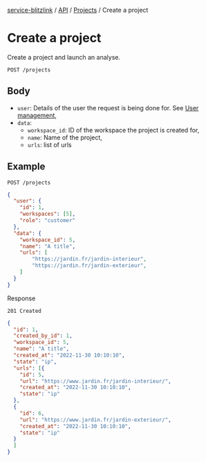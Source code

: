 [service-blitzlink](../../../README.md) / [API](../README.md) / [Projects](./README.md) / Create a project

# Create a project

Create a project and launch an analyse.

```
POST /projects
```

## Body

* `user`: Details of the user the request is being done for. See [User management](../how-to-use/user-management.md),
* `data`:
  * `workspace_id`: ID of the workspace the project is created for,
  * `name`: Name of the project,
  * `urls`: list of urls

## Example

```
POST /projects
```

```json
{
  "user": {
    "id": 1,
    "workspaces": [5],
    "role": "customer"
  },
  "data": {
    "workspace_id": 5,
    "name": "A title",
    "urls": [
        "https://jardin.fr/jardin-interieur",
        "https://jardin.fr/jardin-exterieur",
    ]
  }
}
```

Response

```
201 Created
```

```json
{
  "id": 1,
  "created_by_id": 1,
  "workspace_id": 5,
  "name": "A title",
  "created_at": "2022-11-30 10:10:10",
  "state": "ip",
  "urls": [{
    "id": 5,
    "url": "https://www.jardin.fr/jardin-interieur/",
    "created_at": "2022-11-30 10:10:10",
    "state": "ip"
  },
  {
    "id": 6,
    "url": "https://www.jardin.fr/jardin-exterieur/",
    "created_at": "2022-11-30 10:10:10",
    "state": "ip"
  }
  ]
}
```

